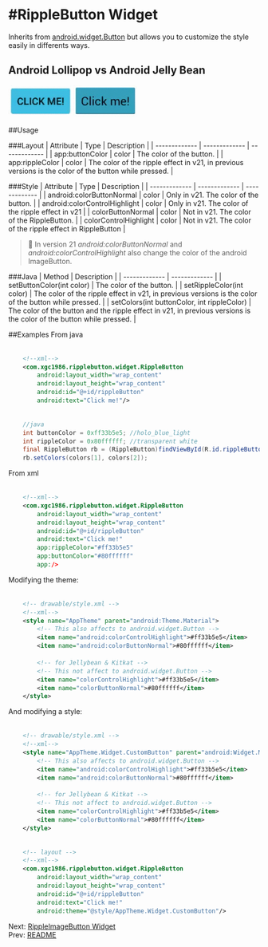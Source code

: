 #RippleButton Widget
====================

Inherits from [android.widget.Button](http://developer.android.com/reference/android/widget/Button.html) but allows you to customize the style easily in differents ways.

## Android Lollipop vs Android Jelly Bean

[![Lollipop](img/RippleButtonV21.gif)](demo)[![JellyBean](img/RippleButtonV16.gif)](demo)


##Usage

###Layout
| Attribute  | Type | Description |
| ------------- | ------------- | ------------- |
| app:buttonColor  | color  | The color of the button. |
| app:rippleColor  | color  | The color of the ripple effect in v21, in previous versions is the color of the button while pressed. |

###Style
| Attribute  | Type | Description |
| ------------- | ------------- | ------------- |
| android:colorButtonNormal  | color  |  Only in v21. The color of the button. |
| android:colorControlHighlight  | color  | Only in v21. The color of the ripple effect in v21 |
| colorButtonNormal  | color  |  Not in v21. The color of the RippleButton. |
| colorControlHighlight  | color  | Not in v21. The color of the ripple effect in RippleButton |

> **:paperclip:** In version 21 *android:colorButtonNormal* and *android:colorControlHighlight* also change the color of the android ImageButton.

###Java
| Method  | Description |
| ------------- | ------------- |
| setButtonColor(int color)  | The color of the button. |
| setRippleColor(int color)  | The color of the ripple effect in v21, in previous versions is the color of the button while pressed. |
| setColors(int buttonColor, int rippleColor)  | The color of the button and the ripple effect in v21, in previous versions is the color of the button while pressed. |

##Examples
From java
```xml

	<!--xml-->
    <com.xgc1986.ripplebutton.widget.RippleButton
        android:layout_width="wrap_content"
        android:layout_height="wrap_content"
        android:id="@+id/rippleButton"
        android:text="Click me!"/>
```

```java

	//java
	int buttonColor = 0xff33b5e5; //holo_blue_light
	int rippleColor = 0x80ffffff; //transparent white
	final RippleButton rb = (RippleButton)findViewById(R.id.rippleButton);
	rb.setColors(colors[1], colors[2]);
```

From xml
```xml

	<!--xml-->
    <com.xgc1986.ripplebutton.widget.RippleButton
        android:layout_width="wrap_content"
        android:layout_height="wrap_content"
        android:id="@+id/rippleButton"
        android:text="Click me!"
        app:rippleColor="#ff33b5e5"
        app:buttonColor="#80ffffff"
        app:/>
```

Modifying the theme:

```xml

	<!-- drawable/style.xml -->
	<!--xml-->
    <style name="AppTheme" parent="android:Theme.Material">
    	<!-- This also affects to android.widget.Button -->
    	<item name="android:colorControlHighlight">#ff33b5e5</item>
        <item name="android:colorButtonNormal">#80ffffff</item>

        <!-- for Jellybean & Kitkat -->
        <!-- This not affect to android.widget.Button -->
        <item name="colorControlHighlight">#ff33b5e5</item>
        <item name="colorButtonNormal">#80ffffff</item>
    </style>
```

And modifying a style:

```xml

	<!-- drawable/style.xml -->
	<!--xml-->
    <style name="AppTheme.Widget.CustomButton" parent="android:Widget.Material.Button">
    	<!-- This also affects to android.widget.Button -->
    	<item name="android:colorControlHighlight">#ff33b5e5</item>
        <item name="android:colorButtonNormal">#80ffffff</item>

        <!-- for Jellybean & Kitkat -->
        <!-- This not affect to android.widget.Button -->
        <item name="colorControlHighlight">#ff33b5e5</item>
        <item name="colorButtonNormal">#80ffffff</item>
    </style>
```

```xml

	<!-- layout -->
	<!--xml-->
    <com.xgc1986.ripplebutton.widget.RippleButton
        android:layout_width="wrap_content"
        android:layout_height="wrap_content"
        android:id="@+id/rippleButton"
        android:text="Click me!"
        android:theme="@style/AppTheme.Widget.CustomButton"/>
```


Next: [RippleImageButton Widget](RippleImageButton.md)<br>
Prev: [README](../README.md)
